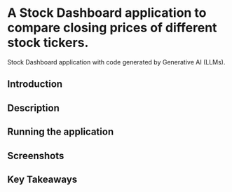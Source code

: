 # A Stock Dashboard application to compare closing prices of different stock tickers. 
Stock Dashboard application with code generated by Generative AI (LLMs).

## Introduction 


## Description


## Running the application 


## Screenshots


## Key Takeaways
